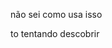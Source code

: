 não sei como usa isso 

to tentando descobrir

<!---
ackernico/ackernico is a ✨ special ✨ repository because its `README.md` (this file) appears on your GitHub profile.
You can click the Preview link to take a look at your changes.
--->
